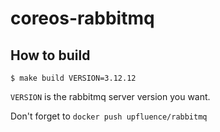 # coreos-rabbitmq

## How to build

```
$ make build VERSION=3.12.12
```

`VERSION` is the rabbitmq server version you want.

Don't forget to `docker push upfluence/rabbitmq`
